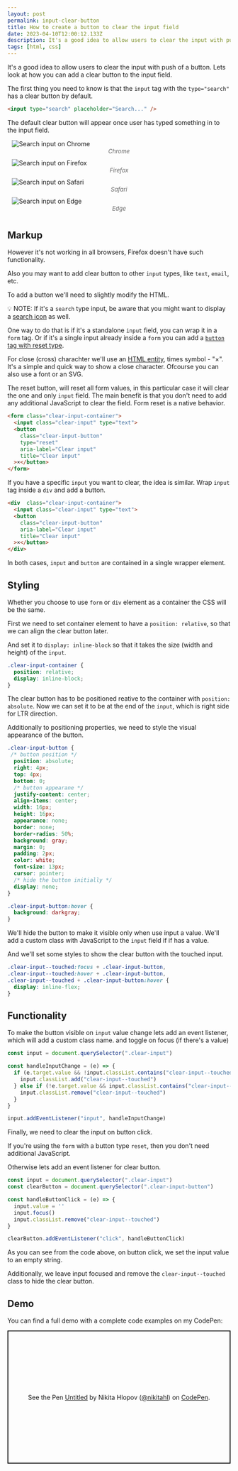 ```yaml
---
layout: post
permalink: input-clear-button
title: How to create a button to clear the input field
date: 2023-04-10T12:00:12.133Z
description: It's a good idea to allow users to clear the input with push of a button. Lets look at how you can add a clear button to the input field.
tags: [html, css]
---
```


It's a good idea to allow users to clear the input with push of a button. Lets look at how you can add a clear button to the input field.

The first thing you need to know is that the `input` tag with the `type="search"` has a clear button by default.

```html
<input type="search" placeholder="Search..." />
```

The default clear button will appear once user has typed something in to the input field.

<style>
.image-grid {display: flex;justify-content: space-evenly;flex-wrap: wrap;margin: 0 0 30px;}
.image-grid figcaption {font-size: 13px; color: #666; font-style:italic; text-align:center}
.image-grid figure{margin: 0 10px 10px;flex: 1 0 47%;}
</style>

<div class="image-grid">
  <figure>
    <img class="shadow" loading="lazy" src="/images/html-elements/search-input-chrome.webp" alt="Search input on Chrome">
    <figcaption>Chrome</figcaption>
  </figure>
  <figure>
    <img class="shadow" loading="lazy" src="/images/html-elements/search-input-firefox.webp" alt="Search input on Firefox">
    <figcaption>Firefox</figcaption>
  </figure>
  <figure>
    <img class="shadow" loading="lazy" src="/images/html-elements/search-input-safari.webp" alt="Search input on Safari">
    <figcaption>Safari</figcaption>
  </figure>
  <figure>
    <img class="shadow" loading="lazy" src="/images/html-elements/search-input-edge.webp" alt="Search input on Edge">
    <figcaption>Edge</figcaption>
  </figure>
</div>

## Markup

However it's not working in all browsers, Firefox doesn't have such functionality.

Also you may want to add clear button to other `input` types, like `text`, `email`, etc.

To add a button we'll need to slightly modify the HTML.

<p class="note">
💡 NOTE: If it's a <code>search</code> type input, be aware that you might want to display a <a href="/search-icon-inside-input">search icon</a> as well.
</p>

One way to do that is if it's a standalone `input` field, you can wrap it in a `form` tag. Or if it's a single input already inside a `form` you can add a [`button` tag with reset type](/html-button-types).

For close (cross) charachter we'll use an [HTML entity](/special-characters-and-symbols-with-html-entities), times symbol - "×". It's a simple and quick way to show a close character. Ofcourse you can also use a font or an SVG.

The reset button, will reset all form values, in this particular case it will clear the one and only `input` field. The main benefit is that you don't need to add any additional JavaScript to clear the field. Form reset is a native behavior.

```html
<form class="clear-input-container">
  <input class="clear-input" type="text">
  <button
    class="clear-input-button"
    type="reset"
    aria-label="Clear input"
    title="Clear input"
  >×</button>
</form>
```

If you have a specific `input` you want to clear, the idea is similar. Wrap `input` tag inside a `div` and add a button.

```html
<div  class="clear-input-container">
  <input class="clear-input" type="text">
  <button
    class="clear-input-button"
    aria-label="Clear input"
    title="Clear input"
  >×</button>
</div>
```

In both cases, `input` and `button` are contained in a single wrapper element.

## Styling

Whether you choose to use `form` or `div` element as a container the CSS will be the same.

First we need to set container element to have a `position: relative`, so that we can align the clear button later.

And set it to `display: inline-block` so that it takes the size (width and height) of the `input`.

```css
.clear-input-container {
  position: relative;
  display: inline-block;
}
```

The clear button has to be positioned reative to the container with `position: absolute`. Now we can set it to be at the end of the `input`, which is right side for LTR direction.

Additionally to positioning properties, we need to style the visual appearance of the button.

```css
.clear-input-button {
 /* button position */
  position: absolute;
  right: 4px;
  top: 4px;
  bottom: 0;
  /* button appearane */
  justify-content: center;
  align-items: center;
  width: 16px;
  height: 16px;
  appearance: none;
  border: none;
  border-radius: 50%;
  background: gray;
  margin: 0;
  padding: 2px;
  color: white;
  font-size: 13px;
  cursor: pointer;
  /* hide the button initially */
  display: none;
}

.clear-input-button:hover {
  background: darkgray;
}
```

We'll hide the button to make it visible only when use input a value. We'll add a custom class with JavaScript to the `input` field if if has a value.

And we'll set some styles to show the clear button with the touched input.

```css
.clear-input--touched:focus + .clear-input-button,
.clear-input--touched:hover + .clear-input-button,
.clear-input--touched + .clear-input-button:hover {
  display: inline-flex;
}
```

## Functionality

To make the button visible on `input` value change lets add an event listener, which will add a custom class name. and toggle on focus (if there's a value)

```javascript
const input = document.querySelector(".clear-input")

const handleInputChange = (e) => {
  if (e.target.value && !input.classList.contains("clear-input--touched")) {
    input.classList.add("clear-input--touched")
  } else if (!e.target.value && input.classList.contains("clear-input--touched")) {
    input.classList.remove("clear-input--touched")
  }
}

input.addEventListener("input", handleInputChange)
```

Finally, we need to clear the input on button click.

If you're using the `form` with a button type `reset`, then you don't need additional JavaScript.

Otherwise lets add an event listener for clear button.

```javascript
const input = document.querySelector(".clear-input")
const clearButton = document.querySelector(".clear-input-button")

const handleButtonClick = (e) => {
  input.value = ''
  input.focus()
  input.classList.remove("clear-input--touched")
}

clearButton.addEventListener("click", handleButtonClick)
```

As you can see from the code above, on button click, we set the input value to an empty string.

Additionally, we leave input focused and remove the `clear-input--touched` class to hide the clear button.

## Demo

You can find a full demo with a complete code examples on my CodePen:

<p class="codepen" data-height="300" data-default-tab="html,result" data-slug-hash="yLRyPLY" data-user="nikitahl" style="height: 300px; box-sizing: border-box; display: flex; align-items: center; justify-content: center; border: 2px solid; margin: 1em 0; padding: 1em;">
  <span>See the Pen <a href="https://codepen.io/nikitahl/pen/yLRyPLY">
  Untitled</a> by Nikita Hlopov (<a href="https://codepen.io/nikitahl">@nikitahl</a>)
  on <a href="https://codepen.io">CodePen</a>.</span>
</p>
